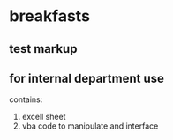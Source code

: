 # breakfasts
## test markup

## for internal department use
contains:
1. excell sheet
2. vba code to manipulate and interface
